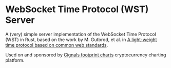 # WebSocket Time Protocol (WST) Server

A (very) simple server implementation of the WebSocket Time Protocol (WST) in Rust, based on the work by M. Gutbrod, et al. in [A light-weight time protocol based on common web standards](https://uhr.ptb.de/wst/paper).

Used on and sponsored by [Cignals footprint charts](https://cignals.io/) cryptocurrency charting platform.
